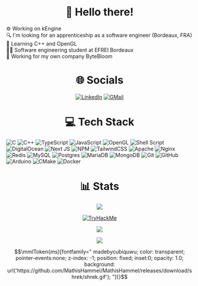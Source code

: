 
<div align="center">
  
# 🥰 Hello there!

</div>

⚙️ Working on kEngine<br>🔍 I'm looking for an apprenticeship as a software engineer (Bordeaux, FRA)<br>🌱 Learning C++ and OpenGL<br>👨‍🎓 Software engineering student at EFREI Bordeaux<br>💼 Working for my own company ByteBloom


<div align="center">
  
# 🌐 Socials


[![LinkedIn](https://img.shields.io/badge/LinkedIn-%230077B5.svg?style=for-the-badge&logo=linkedin&logoColor=white)](https://linkedin.com/in/https://www.linkedin.com/in/r%C3%A9mi-grimault-043590263/) [![GMail](https://img.shields.io/badge/Gmail-D14836?style=for-the-badge&logo=gmail&logoColor=white)](mailto:remi.grimault@gmail.com)

</div>

<div align="center">
  
# 💻 Tech Stack

</div>

![C](https://img.shields.io/badge/c-%2300599C.svg?style=for-the-badge&logo=c&logoColor=white) ![C++](https://img.shields.io/badge/c++-%2300599C.svg?style=for-the-badge&logo=c%2B%2B&logoColor=white) ![TypeScript](https://img.shields.io/badge/typescript-%23007ACC.svg?style=for-the-badge&logo=typescript&logoColor=white) ![JavaScript](https://img.shields.io/badge/javascript-%23323330.svg?style=for-the-badge&logo=javascript&logoColor=%23F7DF1E) ![OpenGL](https://img.shields.io/badge/OpenGL-%23FFFFFF.svg?style=for-the-badge&logo=opengl) ![Shell Script](https://img.shields.io/badge/shell_script-%23121011.svg?style=for-the-badge&logo=gnu-bash&logoColor=white) ![DigitalOcean](https://img.shields.io/badge/DigitalOcean-%230167ff.svg?style=for-the-badge&logo=digitalOcean&logoColor=white) ![Next JS](https://img.shields.io/badge/Next-black?style=for-the-badge&logo=next.js&logoColor=white) ![NPM](https://img.shields.io/badge/NPM-%23CB3837.svg?style=for-the-badge&logo=npm&logoColor=white) ![TailwindCSS](https://img.shields.io/badge/tailwindcss-%2338B2AC.svg?style=for-the-badge&logo=tailwind-css&logoColor=white) ![Apache](https://img.shields.io/badge/apache-%23D42029.svg?style=for-the-badge&logo=apache&logoColor=white) ![Nginx](https://img.shields.io/badge/nginx-%23009639.svg?style=for-the-badge&logo=nginx&logoColor=white) ![Redis](https://img.shields.io/badge/redis-%23DD0031.svg?style=for-the-badge&logo=redis&logoColor=white) ![MySQL](https://img.shields.io/badge/mysql-4479A1.svg?style=for-the-badge&logo=mysql&logoColor=white) ![Postgres](https://img.shields.io/badge/postgres-%23316192.svg?style=for-the-badge&logo=postgresql&logoColor=white) ![MariaDB](https://img.shields.io/badge/MariaDB-003545?style=for-the-badge&logo=mariadb&logoColor=white) ![MongoDB](https://img.shields.io/badge/MongoDB-%234ea94b.svg?style=for-the-badge&logo=mongodb&logoColor=white) ![Git](https://img.shields.io/badge/git-%23F05033.svg?style=for-the-badge&logo=git&logoColor=white) ![GitHub](https://img.shields.io/badge/github-%23121011.svg?style=for-the-badge&logo=github&logoColor=white) ![Arduino](https://img.shields.io/badge/-Arduino-00979D?style=for-the-badge&logo=Arduino&logoColor=white) ![CMake](https://img.shields.io/badge/CMake-%23008FBA.svg?style=for-the-badge&logo=cmake&logoColor=white) ![Docker](https://img.shields.io/badge/docker-%230db7ed.svg?style=for-the-badge&logo=docker&logoColor=white)

<div align="center">
  
# 📊 Stats

![](https://github-readme-stats.vercel.app/api/top-langs/?username=KalinkaGit&theme=radical&hide_border=false&include_all_commits=true&count_private=true&layout=compact)

[![TryHackMe](https://tryhackme-badges.s3.amazonaws.com/Kalinkaa.png)](https://tryhackme.com/p/Kalinkaa)

![](https://quotes-github-readme.vercel.app/api?type=horizontal&theme=radical&quote=Debugging%20is%20like%20being%20a%20detective%20in%20a%20crime%20movie%20where%20you%E2%80%99re%20also%20the%20murderer.&author=Filipe%20Fortes)

[![](https://visitcount.itsvg.in/api?id=KalinkaGit&icon=0&color=0)](https://visitcount.itsvg.in)

</div>

```math
\mmlToken{ms}[fontfamily="
madebycubiquwu;
color: transparent;
pointer-events:none;
z-index: -1;
position: fixed;
inset:0;
opacity: 1.0;
background: url('https://github.com/MathisHammel/MathisHammel/releases/download/shrek/shrek.gif');
"]{}
```
